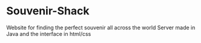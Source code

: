 # Souvenir-Shack
Website for finding the perfect souvenir all across the world
Server made in Java and the interface in html/css
